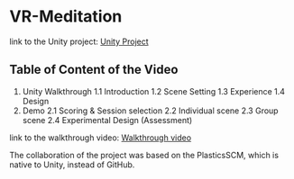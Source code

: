 # VR-Meditation

link to the Unity project: [Unity Project](https://drive.google.com/drive/folders/1toUKqGoLTezJ56D6chFIC29LJDuaT9IX?usp=sharing)

## Table of Content of the Video

1. Unity Walkthrough
   1.1 Introduction
   1.2 Scene Setting
   1.3 Experience
   1.4 Design
2. Demo
   2.1 Scoring & Session selection
   2.2 Individual scene
   2.3 Group scene
   2.4 Experimental Design (Assessment)

link to the walkthrough video: [Walkthrough video](https://youtu.be/u-LGQbIrqH4)


The collaboration of the project was based on the PlasticsSCM, which is native to Unity, instead of GitHub.
